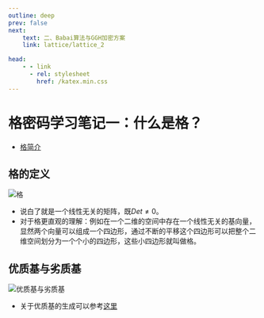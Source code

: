 ```yaml
---
outline: deep 
prev: false
next:
    text: 二、Babai算法与GGH加密方案
    link: lattice/lattice_2

head:
    - - link
      - rel: stylesheet
        href: /katex.min.css
---
```


# 格密码学习笔记一：什么是格？

- [格简介](https://zhuanlan.zhihu.com/p/161411204)

## 格的定义

![格](/img/lattice/1/1.png)
- 说白了就是一个线性无关的矩阵，既$Det \neq 0$。
- 对于格更直观的理解：例如在一个二维的空间中存在一个线性无关的基向量，显然两个向量可以组成一个四边形，通过不断的平移这个四边形可以把整个二维空间划分为一个个小的四边形，这些小四边形就叫做格。

## 优质基与劣质基
![优质基与劣质基](/img/lattice/1/2.png)
- 关于优质基的生成可以参考[这里](https://klizz.top/lattice/lattice_3.html#%E4%BB%A3%E7%A0%81%E4%B8%BE%E4%BE%8B)

